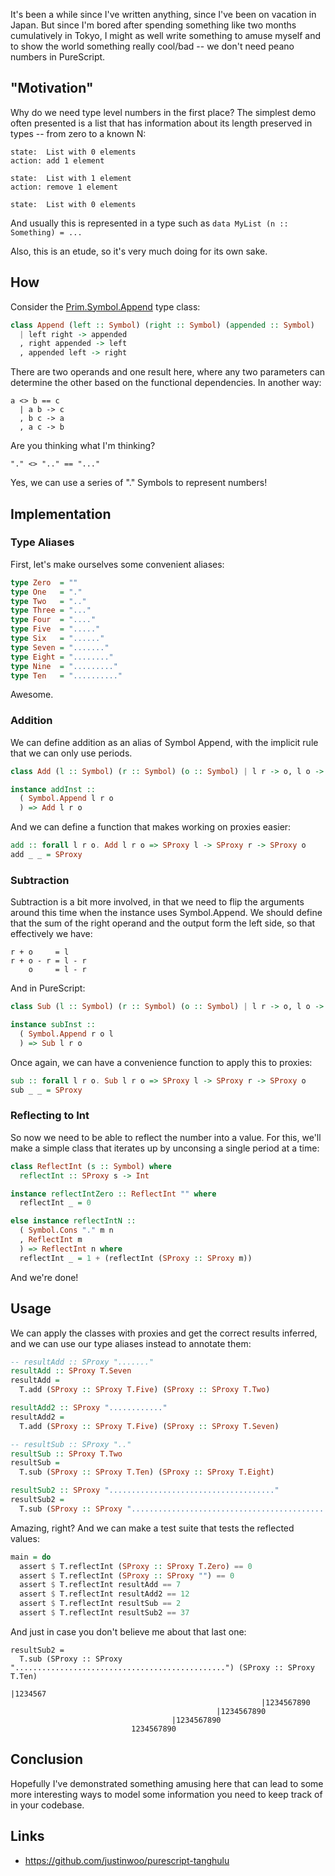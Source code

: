 It's been a while since I've written anything, since I've been on vacation in Japan. But since I'm bored after spending something like two months cumulatively in Tokyo, I might as well write something to amuse myself and to show the world something really cool/bad -- we don't need peano numbers in PureScript.

## "Motivation"

Why do we need type level numbers in the first place? The simplest demo often presented is a list that has information about its length preserved in types -- from zero to a known N:

```
state:  List with 0 elements
action: add 1 element

state:  List with 1 element
action: remove 1 element

state:  List with 0 elements
```

And usually this is represented in a type such as `data MyList (n :: Something) = ...`

Also, this is an etude, so it's very much doing for its own sake.

## How

Consider the [Prim.Symbol.Append](https://pursuit.purescript.org/builtins/docs/Prim.Symbol#t:Append) type class:

```hs
class Append (left :: Symbol) (right :: Symbol) (appended :: Symbol)
  | left right -> appended
  , right appended -> left
  , appended left -> right
```

There are two operands and one result here, where any two parameters can determine the other based on the functional dependencies. In another way:

```
a <> b == c
  | a b -> c
  , b c -> a
  , a c -> b
```

Are you thinking what I'm thinking?

```
"." <> ".." == "..."
```

Yes, we can use a series of "." Symbols to represent numbers!

## Implementation

### Type Aliases

First, let's make ourselves some convenient aliases:

```hs
type Zero  = ""
type One   = "."
type Two   = ".."
type Three = "..."
type Four  = "...."
type Five  = "....."
type Six   = "......"
type Seven = "......."
type Eight = "........"
type Nine  = "........."
type Ten   = ".........."
```

Awesome.

### Addition

We can define addition as an alias of Symbol Append, with the implicit rule that we can only use periods.

```hs
class Add (l :: Symbol) (r :: Symbol) (o :: Symbol) | l r -> o, l o -> r, r o -> l

instance addInst ::
  ( Symbol.Append l r o
  ) => Add l r o
```

And we can define a function that makes working on proxies easier:

```hs
add :: forall l r o. Add l r o => SProxy l -> SProxy r -> SProxy o
add _ _ = SProxy
```

### Subtraction

Subtraction is a bit more involved, in that we need to flip the arguments around this time when the instance uses Symbol.Append. We should define that the sum of the right operand and the output form the left side, so that effectively we have:

```
r + o     = l
r + o - r = l - r
    o     = l - r
```

And in PureScript:

```hs
class Sub (l :: Symbol) (r :: Symbol) (o :: Symbol) | l r -> o, l o -> r, r o -> l

instance subInst ::
  ( Symbol.Append r o l
  ) => Sub l r o
```

Once again, we can have a convenience function to apply this to proxies:

```hs
sub :: forall l r o. Sub l r o => SProxy l -> SProxy r -> SProxy o
sub _ _ = SProxy
```

### Reflecting to Int

So now we need to be able to reflect the number into a value. For this, we'll make a simple class that iterates up by unconsing a single period at a time:

```hs
class ReflectInt (s :: Symbol) where
  reflectInt :: SProxy s -> Int

instance reflectIntZero :: ReflectInt "" where
  reflectInt _ = 0

else instance reflectIntN ::
  ( Symbol.Cons "." m n
  , ReflectInt m
  ) => ReflectInt n where
  reflectInt _ = 1 + (reflectInt (SProxy :: SProxy m))
```

And we're done!

## Usage

We can apply the classes with proxies and get the correct results inferred, and we can use our type aliases instead to annotate them:

```hs
-- resultAdd :: SProxy "......."
resultAdd :: SProxy T.Seven
resultAdd =
  T.add (SProxy :: SProxy T.Five) (SProxy :: SProxy T.Two)

resultAdd2 :: SProxy "............"
resultAdd2 =
  T.add (SProxy :: SProxy T.Five) (SProxy :: SProxy T.Seven)

-- resultSub :: SProxy ".."
resultSub :: SProxy T.Two
resultSub =
  T.sub (SProxy :: SProxy T.Ten) (SProxy :: SProxy T.Eight)

resultSub2 :: SProxy "....................................."
resultSub2 =
  T.sub (SProxy :: SProxy "...............................................") (SProxy :: SProxy T.Ten)
```

Amazing, right? And we can make a test suite that tests the reflected values:

```hs
main = do
  assert $ T.reflectInt (SProxy :: SProxy T.Zero) == 0
  assert $ T.reflectInt (SProxy :: SProxy "") == 0
  assert $ T.reflectInt resultAdd == 7
  assert $ T.reflectInt resultAdd2 == 12
  assert $ T.reflectInt resultSub == 2
  assert $ T.reflectInt resultSub2 == 37
```

And just in case you don't believe me about that last one:

```
resultSub2 =
  T.sub (SProxy :: SProxy "...............................................") (SProxy :: SProxy T.Ten)
                                                                  |1234567
                                                        |1234567890
                                              |1234567890
                                    |1234567890
                           1234567890
```

## Conclusion

Hopefully I've demonstrated something amusing here that can lead to some more interesting ways to model some information you need to keep track of in your codebase.

## Links

* <https://github.com/justinwoo/purescript-tanghulu>
